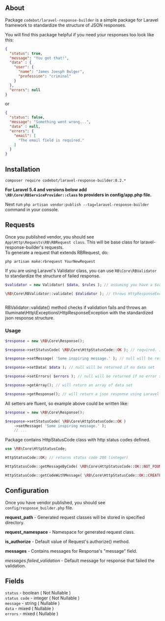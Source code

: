 ## About
Package `codebot/laravel-response-builder` is a simple package for Laravel framework to standardize the structure of JSON responses.

You will find this package helpful if you need your responses too look like this:

```json
{
  "status": true,
  "message": "You got that!",
  "data" : {
    "user": {
      "name": "James Joesph Bulger",
      "profession": "criminal"
    }
  },
  "errors": null
}
```

or

```json
{
  "status": false,
  "message": "Something went wrong...",
  "data" : null,
  "errors": {
    "email": [
      "The email field is required."
    ]
  }
}
```

## Installation  
`composer require codebot/laravel-response-builder:0.2.*`

**For Laravel 5.4 and versions below add `\RB\Core\RBServiceProvider::class` to providers in config/app.php file.**

Next run `php artisan vendor:publish --tag=laravel-response-builder` command in your console.

## Requests

Once you published vendor, you should see `App\Http\Requests\RB\RBRequest class`. This will be base class for
laravel-response-builder's requests.  
To generate a request that extends RBRequest, do:
  
`php artisan make:rbrequest YourNewRequest` 

If you are using Laravel's Validator class, you can use `RB\Core\RBValidator` to standardize the structure of failed response. 

```php
$validator = new Validator( $data, $rules ); // assuming you have a $validator instance

\RB\Core\RBValidator::validate( $Validator ); // throws HttpResponseException or returns boolean true
 
```

RBValidator::validate() method checks if validation fails and throws an Illuminate\Http\Exceptions\HttpResponseException with the standardized json response structure.

### Usage  
```php
$response = new \RB\Core\Response();

$response->setStatusCode( \RB\Core\HttpStatusCode::OK ); // required. If code is 2XX then Response::status field will be "true", otherwise "false"

$response->setMessage( 'Some inspiring message.' ); // null will be returned if no message set

$response->setData( $data ); // null will be returned if no data set

$response->setErrors( $errors ); // null will be returned if no error set

$response->getArray(); // will return an array of data set

$response->getResponse(); // will return a json response using Laravel's response() helper 
```

All setters are fluent, so example above could be written like:
```php
$response = new \RB\Core\Response();

$response->setStatusCode( \RB\Core\HttpStatusCode::OK )
    ->setMessage( 'Some inspiring message.' ); 
    // ...
```

Package contains HttpStatusCode class with http status codes defined.

```php
use \RB\Core\HttpStatusCode;

HttpStatusCode::OK; // returns status code 200 (integer)

HttpStatusCode::getMessageByCode( \RB\Core\HttpStatusCode::OK::NOT_FOUND ); // returns string "Not Found"

HttpStatusCode::getCodeWithMessage( \RB\Core\HttpStatusCode::OK::CREATED ); // returns string - code and message, e.g. "201 Created"
```

## Configuration

Once you have vendor published, you should see `config/response_builder.php` file.

**request_path** - Generated request classes will be stored in specified directory.  

**request_namespace** - Namespace for generated request class.  

**is_authorize** - Default value of Request's authorize() method.

**messages** - Contains messages for Response's "message" field.  

*messages.failed_validation* - Default message for response that failed the validation.

## Fields

`status` - boolean ( Not Nullable )  
`status code` - integer ( Not Nullable )  
`message` - string ( Nullable )  
`data` - mixed ( Nullable )  
`errors` - mixed ( Nullable )  

